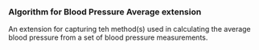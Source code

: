 ### Algorithm for Blood Pressure Average extension

An extension for capturing teh method(s) used in calculating the average blood pressure from a set of blood pressure measurements.


